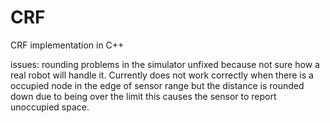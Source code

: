 CRF
===

CRF implementation in C++

issues:
rounding problems in the simulator unfixed because not sure how a real robot will handle it.
Currently does not work correctly when there is a occupied node in the edge of sensor range but the distance is rounded down due to being over the limit
this causes the sensor to report unoccupied space.
